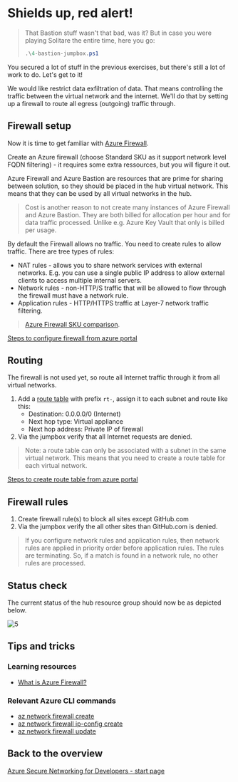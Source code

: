 # Shields up, red alert!

> That Bastion stuff wasn't that bad, was it? But in case you were playing Solitare the entire time, here you go:
>
> ```ps1
> .\4-bastion-jumpbox.ps1
> ```

You secured a lot of stuff in the previous exercises, but there's still a lot of work to do. Let's get to it!

We would like restrict data exfiltration of data. That means controlling the traffic between the virtual network and the internet. We'll do that by setting up a firewall to route all egress (outgoing) traffic through.

## Firewall setup

Now it is time to get familiar with [Azure Firewall](https://learn.microsoft.com/azure/firewall/overview).

Create an Azure firewall (choose Standard SKU as it support network level FQDN filtering) - it requires some extra ressources, but you will figure it out.

Azure Firewall and Azure Bastion are resources that are prime for sharing between solution, so they should be placed in the hub virtual network. This means that they can be used by all virtual networks in the hub.

> Cost is another reason to not create many instances of Azure Firewall and Azure Bastion. They are both billed for allocation per hour and for data traffic processed. Unlike e.g. Azure Key Vault that only is billed per usage.

By default the Firewall allows no traffic. You need to create rules to allow traffic. There are tree types of rules:

- NAT rules - allows you to share network services with external networks. E.g. you can use a single public IP address to allow external clients to access multiple internal servers.
- Network rules - non-HTTP/S traffic that will be allowed to flow through the firewall must have a network rule.
- Application rules - HTTP/HTTPS traffic at Layer-7 network traffic filtering.

> [Azure Firewall SKU comparison](https://learn.microsoft.com/en-us/azure/firewall/choose-firewall-sku).

[Steps to configure firewall from azure portal](https://learn.microsoft.com/en-us/azure/firewall/tutorial-firewall-deploy-portal)

## Routing

The firewall is not used yet, so route all Internet traffic through it from all virtual networks.

1. Add a [route table](https://learn.microsoft.com/azure/virtual-network/manage-route-table) with prefix `rt-`, assign it to each subnet and route like this:
    - Destination: 0.0.0.0/0 (Internet)
    - Next hop type: Virtual appliance
    - Next hop address: Private IP of firewall
1. Via the jumpbox verify that all Internet requests are denied.

> Note: a route table can only be associated with a subnet in the same virtual network. This means that you need to create a route table for each virtual network.

[Steps to create route table from azure portal](https://learn.microsoft.com/en-us/azure/virtual-network/manage-route-table)

## Firewall rules

1. Create firewall rule(s) to block all sites except GitHub.com
2. Via the jumpbox verify the all other sites than GitHub.com is denied.

> If you configure network rules and application rules, then network rules are applied in priority order before application rules. The rules are terminating. So, if a match is found in a network rule, no other rules are processed.

## Status check

The current status of the hub resource group should now be as depicted below.

![5](../../assets/5-architecture.drawio.png)

## Tips and tricks

### Learning resources

- [What is Azure Firewall?](https://learn.microsoft.com/azure/firewall/overview)

### Relevant Azure CLI commands

- [az network firewall create](https://learn.microsoft.com/cli/azure/network/firewall?view=azure-cli-latest#az-network-firewall-create(azure-firewall))
- [az network firewall ip-config create](https://learn.microsoft.com/cli/azure/network/firewall/ip-config?view=azure-cli-latest#az-network-firewall-ip-config-create(azure-firewall))
- [az network firewall update](https://learn.microsoft.com/cli/azure/network/firewall?view=azure-cli-latest#az-network-firewall-update(azure-firewall))

## Back to the overview

[Azure Secure Networking for Developers - start page](/README.md)
